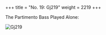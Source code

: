 +++
title = "No. 19: Gj219"
weight = 2219
+++

The Partimento Bass Played Alone:

![Gj219](/img/019DurNum.jpg)
